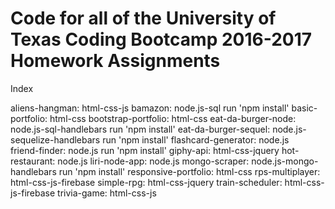 # Code for all of the University of Texas Coding Bootcamp 2016-2017 Homework Assignments
Index

aliens-hangman:         html-css-js
bamazon:                node.js-sql                    run 'npm install'
basic-portfolio:        html-css
bootstrap-portfolio:    html-css
eat-da-burger-node:     node.js-sql-handlebars         run 'npm install'
eat-da-burger-sequel:   node.js-sequelize-handlebars   run 'npm install'
flashcard-generator:    node.js                        
friend-finder:          node.js                        run 'npm install'
giphy-api:              html-css-jquery
hot-restaurant:         node.js
liri-node-app:          node.js
mongo-scraper:          node.js-mongo-handlebars       run 'npm install'
responsive-portfolio:   html-css
rps-multiplayer:        html-css-js-firebase
simple-rpg:             html-css-jquery
train-scheduler:        html-css-js-firebase
trivia-game:            html-css-js
